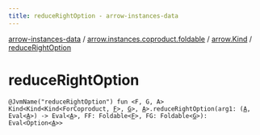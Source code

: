 ```yaml
---
title: reduceRightOption - arrow-instances-data
---
```


[arrow-instances-data](../../index.html) / [arrow.instances.coproduct.foldable](../index.html) / [arrow.Kind](index.html) / [reduceRightOption](./reduce-right-option.html)

# reduceRightOption

`@JvmName("reduceRightOption") fun <F, G, A> Kind<Kind<Kind<ForCoproduct, `[`F`](reduce-right-option.html#F)`>, `[`G`](reduce-right-option.html#G)`>, `[`A`](reduce-right-option.html#A)`>.reduceRightOption(arg1: (`[`A`](reduce-right-option.html#A)`, Eval<`[`A`](reduce-right-option.html#A)`>) -> Eval<`[`A`](reduce-right-option.html#A)`>, FF: Foldable<`[`F`](reduce-right-option.html#F)`>, FG: Foldable<`[`G`](reduce-right-option.html#G)`>): Eval<Option<`[`A`](reduce-right-option.html#A)`>>`